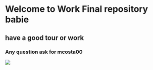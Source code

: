 <!DOCTYPE html>
<html>
<head>
<meta charset="UTF-8">
  <h1>Welcome to Work Final repository babie</h1>
  <h2>have a good tour or work</h2>
  <h3>Any question ask for mcosta00</h3>
  <img src="https://media.giphy.com/media/8FNlmNPDTo2wE/giphy.gif" />

</head>
<body>
</body>
</html>
